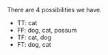 There are 4 possibilities we have. 

- TT: cat
- FF: dog, cat, possum
- TF: cat, dog
- FT: dog, cat
